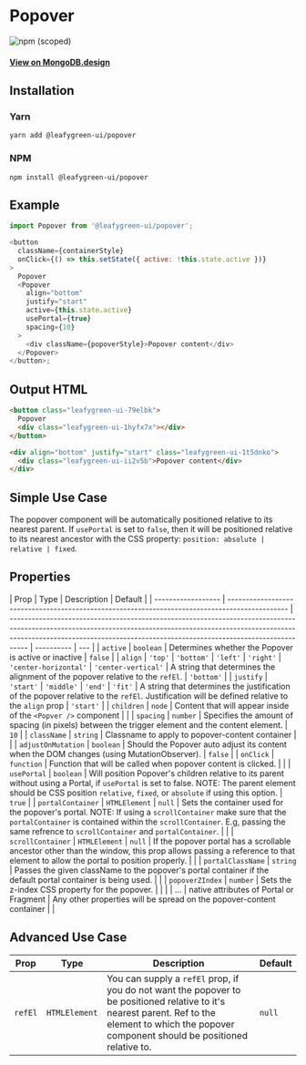 # Popover

![npm (scoped)](https://img.shields.io/npm/v/@leafygreen-ui/popover.svg)

#### [View on MongoDB.design](https://www.mongodb.design/component/popover/example/)

## Installation

### Yarn

```shell
yarn add @leafygreen-ui/popover
```

### NPM

```shell
npm install @leafygreen-ui/popover
```

## Example

```js
import Popover from '@leafygreen-ui/popover';

<button
  className={containerStyle}
  onClick={() => this.setState({ active: !this.state.active })}
>
  Popover
  <Popover
    align="bottom"
    justify="start"
    active={this.state.active}
    usePortal={true}
    spacing={10}
  >
    <div className={popoverStyle}>Popover content</div>
  </Popover>
</button>;
```

## Output HTML

```html
<button class="leafygreen-ui-79elbk">
  Popover
  <div class="leafygreen-ui-1hyfx7x"></div>
</button>

<div align="bottom" justify="start" class="leafygreen-ui-1t5dnko">
  <div class="leafygreen-ui-ii2v5b">Popover content</div>
</div>
```

## Simple Use Case

The popover component will be automatically positioned relative to its nearest parent. If `usePortal` is set to `false`, then it will be positioned relative to its nearest ancestor with the CSS property: `position: absolute | relative | fixed`.

## Properties

| Prop               | Type                                                                                           | Description                                                                                                                                                                                                                                     | Default    |
| ------------------ | ---------------------------------------------------------------------------------------------- | ----------------------------------------------------------------------------------------------------------------------------------------------------------------------------------------------------------------------------------------------- | ---------- | --- |
| `active`           | `boolean`                                                                                      | Determines whether the Popover is active or inactive                                                                                                                                                                                            | `false`    |
| `align`            | `'top'` \| `'bottom'` \| `'left'` \| `'right'` \| `'center-horizontal'` \| `'center-vertical'` | A string that determines the alignment of the popover relative to the `refEl`.                                                                                                                                                                  | `'bottom'` |
| `justify`          | `'start'` \| `'middle'` \| `'end'` \| `'fit'`                                                  | A string that determines the justification of the popover relative to the `refEl`. Justification will be defined relative to the `align` prop                                                                                                   | `'start'`  |
| `children`         | `node`                                                                                         | Content that will appear inside of the `<Popver />` component                                                                                                                                                                                   |            |
| `spacing`          | `number`                                                                                       | Specifies the amount of spacing (in pixels) between the trigger element and the content element.                                                                                                                                                | `10`       |
| `className`        | `string`                                                                                       | Classname to apply to popover-content container                                                                                                                                                                                                 |            |
| `adjustOnMutation` | `boolean`                                                                                      | Should the Popover auto adjust its content when the DOM changes (using MutationObserver).                                                                                                                                                       | `false`    |
| `onClick`          | `function`                                                                                     | Function that will be called when popover content is clicked.                                                                                                                                                                                   |            |
| `usePortal`        | `boolean`                                                                                      | Will position Popover's children relative to its parent without using a Portal, if `usePortal` is set to false. NOTE: The parent element should be CSS position `relative`, `fixed`, or `absolute` if using this option.                        | `true`     |
| `portalContainer`  | `HTMLElement` \| `null`                                                                        | Sets the container used for the popover's portal. NOTE: If using a `scrollContainer` make sure that the `portalContainer` is contained within the `scrollContainer`. E.g, passing the same refrence to `scrollContainer` and `portalContainer`. |            |
| `scrollContainer`  | `HTMLElement` \| `null`                                                                        | If the popover portal has a scrollable ancestor other than the window, this prop allows passing a reference to that element to allow the portal to position properly.                                                                           |            |
| `portalClassName`  | `string`                                                                                       | Passes the given className to the popover's portal container if the default portal container is being used.                                                                                                                                     |            |
| `popoverZIndex`    | `number`                                                                                       | Sets the z-index CSS property for the popover.                                                                                                                                                                                                  |            |     |
| ...                | native attributes of Portal or Fragment                                                        | Any other properties will be spread on the popover-content container                                                                                                                                                                            |            |

## Advanced Use Case

| Prop    | Type          | Description                                                                                                                                                                                         | Default |
| ------- | ------------- | --------------------------------------------------------------------------------------------------------------------------------------------------------------------------------------------------- | ------- |
| `refEl` | `HTMLElement` | You can supply a `refEl` prop, if you do not want the popover to be positioned relative to it's nearest parent. Ref to the element to which the popover component should be positioned relative to. | `null`  |
